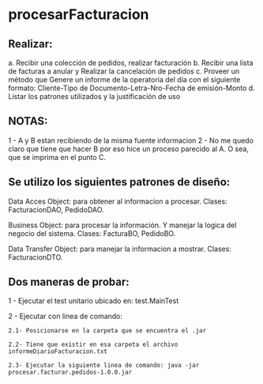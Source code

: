# procesarFacturacion

## Realizar:

a. Recibir una colección de pedidos, realizar facturación
b. Recibir una lista de facturas a anular y Realizar la cancelación de pedidos
c. Proveer un método que Genere un informe de la operatoria del día con el
siguiente formato:
   Cliente-Tipo de Documento-Letra-Nro-Fecha de emisión-Monto
d. Listar los patrones utilizados y la justificación de uso    

## NOTAS:

1 - A y B estan recibiendo de la misma fuente informacion
2 - No me quedo claro que tiene que hacer B por eso hice un proceso parecido al A. O sea,
que se imprima en el punto C.


## Se utilizo los siguientes patrones de diseño: 

Data Acces Object: para obtener al informacion a procesar.
Clases: FacturacionDAO, PedidoDAO.    

Business Object: para procesar la información. Y manejar la logica del negocio del sistema.
Clases: FacturaBO, PedidoBO.

Data Transfer Object: para manejar la informacion a mostrar. 
Clases: FacturacionDTO.



## Dos maneras de probar:

1 - Ejecutar el test unitario ubicado en:
     test.MainTest
     
2 - Ejecutar con linea de comando:

    2.1- Posicionarse en la carpeta que se encuentra el .jar
    
    2.2- Tiene que existir en esa carpeta el archivo informeDiarioFacturacion.txt
    
    2.3- Ejecutar la siguiente linea de comando: java -jar   procesar.facturar.pedidos-1.0.0.jar

    
